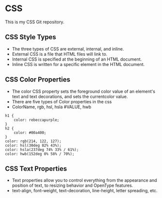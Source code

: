 # CSS
This is my CSS Git repository.


## CSS Style Types
- The three types of CSS are external, internal, and inline. 
- External CSS is a file that HTML files will link to.
- Internal CSS is specified at the beginning of an HTML document.
- Inline CSS is written for a specific element in the HTML document.


## CSS Color Properties
- The color CSS property sets the foreground color value of an element's text and text decorations, and sets the currentcolor value.
- There are five types of Color properties in the css
- ColorName, rgb, hsl, hsla #VALUE, hwb
```
h1 {
    color: rebeccapurple;
}
h2 {
    color: #00a400;
}
color: rgb(214, 122, 127);
color: hsl(30deg 82% 43%);
color: hsla(237deg 74% 33% / 61%);
color: hwb(152deg 0% 58% / 70%);
```


## CSS Text Properties
- Text properties allow you to control everything from the appearance and position of text, to resizing behavior and OpenType features.
- text-align, font-weight, text-decoration, line-height, letter spreading, etc.